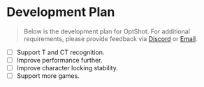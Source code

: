# Development Plan
> Below is the development plan for OptShot. For additional requirements, please provide feedback via [Discord](https://discord.com/invite/8pbEQPPZ8U) or [Email](optshotai@gmail.com).

- [ ] Support T and CT recognition.
- [ ] Improve performance further.
- [ ] Improve character locking stability.
- [ ] Support more games.